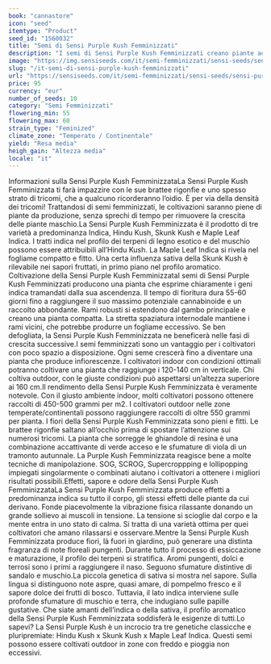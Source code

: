 ```yaml
---
book: "cannastore"
icon: "seed"
itemtype: "Product"
seed_id: "1560032"
title: "Semi di Sensi Purple Kush Femminizzati"
description: "I semi di Sensi Purple Kush Femminizzati creano piante ad alto rendimento con morfologia a inclinazione indica. Effetti su tutto il corpo, con note di muschio."
image: "https://img.sensiseeds.com/it/semi-femminizzati/sensi-seeds/sensi-purple-kush-feminizzati-image.png"
slug: "/it-semi-di-sensi-purple-kush-femminizzati"
url: "https://sensiseeds.com/it/semi-femminizzati/sensi-seeds/sensi-purple-kush-feminizzati?a_aid=cannastore"
price: 95
currency: "eur"
number_of_seeds: 10
category: "Semi Femminizzati"
flowering_min: 55
flowering_max: 60
strain_type: "Feminized"
climate_zone: "Temperato / Continentale"
yield: "Resa media"
heigh_gain: "Altezza media"
locale: "it"
---
```

Informazioni sulla Sensi Purple Kush FemminizzataLa Sensi Purple Kush Femminizzata ti farà impazzire con le sue brattee rigonfie e uno spesso strato di tricomi, che a qualcuno ricorderanno l’oidio. È per via della densità dei tricomi! Trattandosi di semi femminizzati, le coltivazioni saranno piene di piante da produzione, senza sprechi di tempo per rimuovere la crescita delle piante maschio.La Sensi Purple Kush Femminizzata è il prodotto di tre varietà a predominanza Indica, Hindu Kush, Skunk Kush e Maple Leaf Indica. I tratti indica nel profilo dei terpeni di legno esotico e del muschio possono essere attribuibili all’Hindu Kush. La Maple Leaf Indica si rivela nel fogliame compatto e fitto. Una certa influenza sativa della Skunk Kush è rilevabile nei sapori fruttati, in primo piano nel profilo aromatico. Coltivazione della Sensi Purple Kush FemminizzataI semi di Sensi Purple Kush Femminizzati producono una pianta che esprime chiaramente i geni indica tramandati dalla sua ascendenza. Il tempo di fioritura dura 55-60 giorni fino a raggiungere il suo massimo potenziale cannabinoide e un raccolto abbondante. Rami robusti si estendono dal gambo principale e creano una pianta compatta. La stretta spaziatura internodale mantiene i rami vicini, che potrebbe produrre un fogliame eccessivo. Se ben defogliata, la Sensi Purple Kush Femminizzata ne beneficerà nelle fasi di crescita successive.I semi femminizzati sono un vantaggio per i coltivatori con poco spazio a disposizione. Ogni seme crescerà fino a diventare una pianta che produce infiorescenze. I coltivatori indoor con condizioni ottimali potranno coltivare una pianta che raggiunge i 120-140 cm in verticale. Chi coltiva outdoor, con le giuste condizioni può aspettarsi un’altezza superiore ai 160 cm.Il rendimento della Sensi Purple Kush Femminizzata è veramente notevole. Con il giusto ambiente indoor, molti coltivatori possono ottenere raccolti di 450-500 grammi per m2. I coltivatori outdoor nelle zone temperate/continentali possono raggiungere raccolti di oltre 550 grammi per pianta. I fiori della Sensi Purple Kush Femminizzata sono pieni e fitti. Le brattee rigonfie saltano all’occhio prima di spostare l’attenzione sui numerosi tricomi. La pianta che sorregge le ghiandole di resina è una combinazione accattivante di verde acceso e le sfumature di viola di un tramonto autunnale. La Purple Kush Femminizzata reagisce bene a molte tecniche di manipolazione. SOG, SCROG, Supercroppping e lollipopping impiegati singolarmente o combinati aiutano i coltivatori a ottenere i migliori risultati possibili.Effetti, sapore e odore della Sensi Purple Kush FemminizzataLa Sensi Purple Kush Femminizzata produce effetti a predominanza indica su tutto il corpo, gli stessi effetti delle piante da cui derivano. Fonde piacevolmente la vibrazione fisica rilassante donando un grande sollievo ai muscoli in tensione. La tensione si scioglie dal corpo e la mente entra in uno stato di calma. Si tratta di una varietà ottima per quei coltivatori che amano rilassarsi e osservare.Mentre la Sensi Purple Kush Femminizzata produce fiori, là fuori in giardino, può generare una distinta fragranza di note floreali pungenti. Durante tutto il processo di essiccazione e maturazione, il profilo dei terpeni si stratifica. Aromi pungenti, dolci e terrosi sono i primi a raggiungere il naso. Seguono sfumature distintive di sandalo e muschio.La piccola genetica di sativa si mostra nel sapore. Sulla lingua si distinguono note aspre, quasi amare, di pompelmo fresco e il sapore dolce dei frutti di bosco. Tuttavia, il lato indica interviene sulle profonde sfumature di muschio e terra, che indugiano sulle papille gustative. Che siate amanti dell’indica o della sativa, il profilo aromatico della Sensi Purple Kush Femminizzata soddisferà le esigenze di tutti.Lo sapevi? La Sensi Purple Kush è un incrocio tra tre genetiche classicche e pluripremiate: Hindu Kush x Skunk Kush x Maple Leaf Indica. Questi semi possono essere coltivati outdoor in zone con freddo e pioggia non eccessivi.
